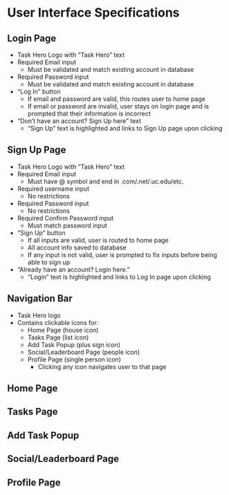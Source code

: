 # User Interface Specifications
## Login Page
* Task Hero Logo with “Task Hero” text
* Required Email input
  * Must be validated and match existing account in database
* Required Password input
  * Must be validated and match existing account in database
* “Log In” button
  * If email and password are valid, this routes user to home page
  * If email or password are invalid, user stays on login page and is prompted that their information is incorrect
* “Don’t have an account? Sign Up here” text
  * “Sign Up” text is highlighted and links to Sign Up page upon clicking
## Sign Up Page
* Task Hero Logo with “Task Hero” text
* Required Email input
  * Must have @ symbol and end in .com/.net/.uc.edu/etc.
* Required username input
  * No restrictions
* Required Password input
  * No restrictions
* Required Confirm Password input
  * Must match password input
* “Sign Up” button
  * If all inputs are valid, user is routed to home page
  * All account info saved to database
  * If any input is not valid, user is prompted to fix inputs before being able to sign up
* “Already have an account? Login here.”
  * “Login” text is highlighted and links to Log In page upon clicking
## Navigation Bar
* Task Hero logo
* Contains clickable icons for:
  * Home Page (house icon)
  * Tasks Page (list icon)
  * Add Task Popup (plus sign icon)
  * Social/Leaderboard Page (people icon)
  * Profile Page (single person icon)
    * Clicking any icon navigates user to that page
## Home Page
## Tasks Page
## Add Task Popup
## Social/Leaderboard Page
## Profile Page 
